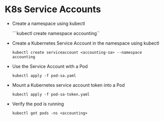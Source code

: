 # K8s Service Accounts
- Create a namespace using kubectl
  
  ```kubectl create namespace accounting``

- Create a Kubernetes Service Account in the namespace using kubectl

  ```kubectl create serviceaccount <accounting-sa> --namespace accounting```

- Use the Service Account with a Pod 

  ```kubectl apply -f pod-sa.yaml```

- Mount a Kubernetes service account token into a Pod 

  ```kubectl apply -f pod-sa-token.yaml```

- Verify the pod is running

  ```kubectl get pods -ns <accounting>```


